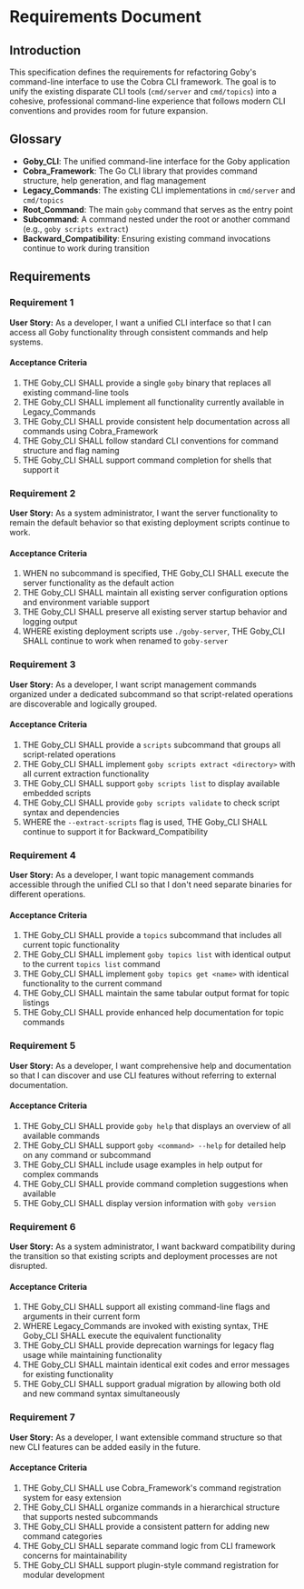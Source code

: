 # Requirements Document

## Introduction

This specification defines the requirements for refactoring Goby's command-line interface to use the Cobra CLI framework. The goal is to unify the existing disparate CLI tools (`cmd/server` and `cmd/topics`) into a cohesive, professional command-line experience that follows modern CLI conventions and provides room for future expansion.

## Glossary

- **Goby_CLI**: The unified command-line interface for the Goby application
- **Cobra_Framework**: The Go CLI library that provides command structure, help generation, and flag management
- **Legacy_Commands**: The existing CLI implementations in `cmd/server` and `cmd/topics`
- **Root_Command**: The main `goby` command that serves as the entry point
- **Subcommand**: A command nested under the root or another command (e.g., `goby scripts extract`)
- **Backward_Compatibility**: Ensuring existing command invocations continue to work during transition

## Requirements

### Requirement 1

**User Story:** As a developer, I want a unified CLI interface so that I can access all Goby functionality through consistent commands and help systems.

#### Acceptance Criteria

1. THE Goby_CLI SHALL provide a single `goby` binary that replaces all existing command-line tools
2. THE Goby_CLI SHALL implement all functionality currently available in Legacy_Commands
3. THE Goby_CLI SHALL provide consistent help documentation across all commands using Cobra_Framework
4. THE Goby_CLI SHALL follow standard CLI conventions for command structure and flag naming
5. THE Goby_CLI SHALL support command completion for shells that support it

### Requirement 2

**User Story:** As a system administrator, I want the server functionality to remain the default behavior so that existing deployment scripts continue to work.

#### Acceptance Criteria

1. WHEN no subcommand is specified, THE Goby_CLI SHALL execute the server functionality as the default action
2. THE Goby_CLI SHALL maintain all existing server configuration options and environment variable support
3. THE Goby_CLI SHALL preserve all existing server startup behavior and logging output
4. WHERE existing deployment scripts use `./goby-server`, THE Goby_CLI SHALL continue to work when renamed to `goby-server`

### Requirement 3

**User Story:** As a developer, I want script management commands organized under a dedicated subcommand so that script-related operations are discoverable and logically grouped.

#### Acceptance Criteria

1. THE Goby_CLI SHALL provide a `scripts` subcommand that groups all script-related operations
2. THE Goby_CLI SHALL implement `goby scripts extract <directory>` with all current extraction functionality
3. THE Goby_CLI SHALL support `goby scripts list` to display available embedded scripts
4. THE Goby_CLI SHALL provide `goby scripts validate` to check script syntax and dependencies
5. WHERE the `--extract-scripts` flag is used, THE Goby_CLI SHALL continue to support it for Backward_Compatibility

### Requirement 4

**User Story:** As a developer, I want topic management commands accessible through the unified CLI so that I don't need separate binaries for different operations.

#### Acceptance Criteria

1. THE Goby_CLI SHALL provide a `topics` subcommand that includes all current topic functionality
2. THE Goby_CLI SHALL implement `goby topics list` with identical output to the current `topics list` command
3. THE Goby_CLI SHALL implement `goby topics get <name>` with identical functionality to the current command
4. THE Goby_CLI SHALL maintain the same tabular output format for topic listings
5. THE Goby_CLI SHALL provide enhanced help documentation for topic commands

### Requirement 5

**User Story:** As a developer, I want comprehensive help and documentation so that I can discover and use CLI features without referring to external documentation.

#### Acceptance Criteria

1. THE Goby_CLI SHALL provide `goby help` that displays an overview of all available commands
2. THE Goby_CLI SHALL support `goby <command> --help` for detailed help on any command or subcommand
3. THE Goby_CLI SHALL include usage examples in help output for complex commands
4. THE Goby_CLI SHALL provide command completion suggestions when available
5. THE Goby_CLI SHALL display version information with `goby version`

### Requirement 6

**User Story:** As a system administrator, I want backward compatibility during the transition so that existing scripts and deployment processes are not disrupted.

#### Acceptance Criteria

1. THE Goby_CLI SHALL support all existing command-line flags and arguments in their current form
2. WHERE Legacy_Commands are invoked with existing syntax, THE Goby_CLI SHALL execute the equivalent functionality
3. THE Goby_CLI SHALL provide deprecation warnings for legacy flag usage while maintaining functionality
4. THE Goby_CLI SHALL maintain identical exit codes and error messages for existing functionality
5. THE Goby_CLI SHALL support gradual migration by allowing both old and new command syntax simultaneously

### Requirement 7

**User Story:** As a developer, I want extensible command structure so that new CLI features can be added easily in the future.

#### Acceptance Criteria

1. THE Goby_CLI SHALL use Cobra_Framework's command registration system for easy extension
2. THE Goby_CLI SHALL organize commands in a hierarchical structure that supports nested subcommands
3. THE Goby_CLI SHALL provide a consistent pattern for adding new command categories
4. THE Goby_CLI SHALL separate command logic from CLI framework concerns for maintainability
5. THE Goby_CLI SHALL support plugin-style command registration for modular development
